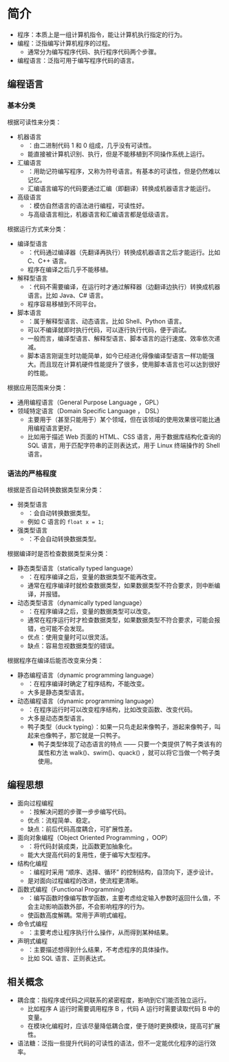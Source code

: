 # 简介

- 程序：本质上是一组计算机指令，能让计算机执行指定的行为。
- 编程：泛指编写计算机程序的过程。
  - 通常分为编写程序代码、执行程序代码两个步骤。
- 编程语言：泛指可用于编写程序代码的语言。

## 编程语言

### 基本分类

根据可读性来分类：
- 机器语言
  - ：由二进制代码 1 和 0 组成，几乎没有可读性。
  - 能直接被计算机识别、执行，但是不能移植到不同操作系统上运行。
- 汇编语言
  - ：用助记符编写程序，又称为符号语言。有基本的可读性，但是仍然难以记忆。
  - 汇编语言编写的代码要通过汇编（即翻译）转换成机器语言才能运行。
- 高级语言
  - ：模仿自然语言的语法进行编程，可读性好。
  - 与高级语言相比，机器语言和汇编语言都是低级语言。

根据运行方式来分类：
- 编译型语言
  - ：代码通过编译器（先翻译再执行）转换成机器语言之后才能运行。比如 C、C++ 语言。
  - 程序在编译之后几乎不能移植。
- 解释型语言
  - ：代码不需要编译，在运行时才通过解释器（边翻译边执行）转换成机器语言。比如 Java、C# 语言。
  - 程序容易移植到不同平台。
- 脚本语言
  - ：属于解释型语言、动态语言。比如 Shell、Python 语言。
  - 可以不编译就即时执行代码，可以逐行执行代码，便于调试。
  - 一般而言，编译型语言、解释型语言、脚本语言的运行速度、效率依次递减。
  - 脚本语言刚诞生时功能简单，如今已经进化得像编译型语言一样功能强大。而且现在计算机硬件性能提升了很多，使用脚本语言也可以达到很好的性能。

根据应用范围来分类：
- 通用编程语言（General Purpose Language ，GPL）
- 领域特定语言（Domain Specific Language ， DSL）
  - 主要用于（甚至只能用于）某个领域，但在该领域的使用效果很可能比通用编程语言更好。
  - 比如用于描述 Web 页面的 HTML、CSS 语言，用于数据库结构化查询的 SQL 语言，用于匹配字符串的正则表达式，用于 Linux 终端操作的 Shell 语言。

### 语法的严格程度

根据是否自动转换数据类型来分类：
- 弱类型语言
  - ：会自动转换数据类型。
  - 例如 C 语言的 `float x = 1;`
- 强类型语言
  - ：不会自动转换数据类型。

根据编译时是否检查数据类型来分类：
- 静态类型语言（statically typed language）
  - ：在程序编译之后，变量的数据类型不能再改变。
  - 通常在程序编译时就检查数据类型，如果数据类型不符合要求，则中断编译，并报错。
- 动态类型语言（dynamically typed language）
  - ：在程序编译之后，变量的数据类型可以改变。
  - 通常在程序运行时才检查数据类型，如果数据类型不符合要求，可能会报错，也可能不会发现。
  - 优点：使用变量时可以很灵活。
  - 缺点：容易忽视数据类型的错误。

根据程序在编译后能否改变来分类：
- 静态编程语言（dynamic programming language）
  - ：在程序编译时确定了程序结构，不能改变。
  - 大多是静态类型语言。
- 动态编程语言（dynamic programming language）
  - ：在程序运行时可以改变程序结构，比如改变函数、改变代码。
  - 大多是动态类型语言。
  - 鸭子类型（duck typing）：如果一只鸟走起来像鸭子，游起来像鸭子，叫起来也像鸭子，那它就是一只鸭子。
    - 鸭子类型体现了动态语言的特点 —— 只要一个类提供了鸭子类该有的属性和方法 walk()、swim()、quack() ，就可以将它当做一个鸭子类使用。

## 编程思想

- 面向过程编程
  - ：按解决问题的步骤一步步编写代码。
  - 优点：流程简单、稳定。
  - 缺点：前后代码高度耦合，可扩展性差。
- 面向对象编程（Object Oriented Programming ，OOP）
  - ：将代码封装成类，比函数更加抽象化。
  - 能大大提高代码的复用性，便于编写大型程序。
- 结构化编程
  - ：编程时采用 “顺序、选择、循环” 的控制结构，自顶向下，逐步设计。
  - 是对面向过程编程的改进，使流程更清晰。
- 函数式编程（Functional Programming）
  - ：编写函数时像编写数学函数，主要考虑给定输入参数时返回什么值，不会主动影响函数外部，不会影响程序的行为。
  - 使函数高度解耦。常用于声明式编程。
- 命令式编程
  - ：主要考虑让程序执行什么操作，从而得到某种结果。
- 声明式编程
  - ：主要描述想得到什么结果，不考虑程序的具体操作。
  - 比如 SQL 语言、正则表达式。

## 相关概念

- 耦合度：指程序或代码之间联系的紧密程度，影响到它们能否独立运行。
  - 比如程序 A 运行时需要调用程序 B ，代码 A 运行时需要读取代码 B 中的变量。
  - 在模块化编程时，应该尽量降低耦合度，便于随时更换模块，提高可扩展性。
- 语法糖：泛指一些提升代码的可读性的语法，但不一定能优化程序的运行效率。
